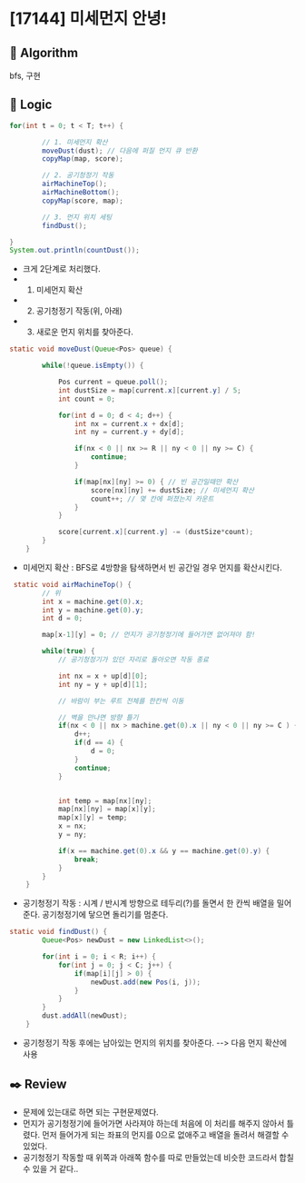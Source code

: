 # [17144] 미세먼지 안녕!

## :pushpin: **Algorithm**

bfs, 구현

## :round_pushpin: **Logic**

```java
for(int t = 0; t < T; t++) {

		// 1. 미세먼지 확산
		moveDust(dust); // 다음에 퍼질 먼지 큐 반환
		copyMap(map, score);

		// 2. 공기청정기 작동
		airMachineTop();
		airMachineBottom();
		copyMap(score, map);

		// 3. 먼지 위치 세팅
		findDust();

}
System.out.println(countDust());
```

- 크게 2단계로 처리했다.
- 1. 미세먼지 확산
- 2. 공기청정기 작동(위, 아래)
- 3. 새로운 먼지 위치를 찾아준다.

```java
static void moveDust(Queue<Pos> queue) {

        while(!queue.isEmpty()) {

            Pos current = queue.poll();
            int dustSize = map[current.x][current.y] / 5;
            int count = 0;

            for(int d = 0; d < 4; d++) {
                int nx = current.x + dx[d];
                int ny = current.y + dy[d];

                if(nx < 0 || nx >= R || ny < 0 || ny >= C) {
                    continue;
                }

                if(map[nx][ny] >= 0) { // 빈 공간일때만 확산
                	score[nx][ny] += dustSize; // 미세먼지 확산
                    count++; // 몇 칸에 퍼졌는지 카운트
                }
            }

            score[current.x][current.y] -= (dustSize*count);
        }
    }
```

- 미세먼지 확산 : BFS로 4방향을 탐색하면서 빈 공간일 경우 먼지를 확산시킨다.

```java
 static void airMachineTop() {
        // 위
        int x = machine.get(0).x;
        int y = machine.get(0).y;
        int d = 0;

        map[x-1][y] = 0; // 먼지가 공기청정기에 들어가면 없어져야 함!

        while(true) {
            // 공기청정기가 있던 자리로 돌아오면 작동 종료

            int nx = x + up[d][0];
            int ny = y + up[d][1];

            // 바람이 부는 루트 전체를 한칸씩 이동

            // 벽을 만나면 방향 틀기
            if(nx < 0 || nx > machine.get(0).x || ny < 0 || ny >= C ) {
                d++;
                if(d == 4) {
                    d = 0;
                }
                continue;
            }


            int temp = map[nx][ny];
            map[nx][ny] = map[x][y];
            map[x][y] = temp;
            x = nx;
            y = ny;

            if(x == machine.get(0).x && y == machine.get(0).y) {
                break;
            }
        }
    }
```

- 공기청정기 작동 : 시계 / 반시계 방향으로 테두리(?)를 돌면서 한 칸씩 배열을 밀어준다. 공기청정기에 닿으면 돌리기를 멈춘다.

```java
static void findDust() {
    	Queue<Pos> newDust = new LinkedList<>();

    	for(int i = 0; i < R; i++) {
    		for(int j = 0; j < C; j++) {
    			if(map[i][j] > 0) {
    				newDust.add(new Pos(i, j));
    			}
    		}
    	}
    	dust.addAll(newDust);
    }
```

- 공기청정기 작동 후에는 남아있는 먼지의 위치를 찾아준다. --> 다음 먼지 확산에 사용

## :black_nib: **Review**

- 문제에 있는대로 하면 되는 구현문제였다.
- 먼지가 공기청정기에 들어가면 사라져야 하는데 처음에 이 처리를 해주지 않아서 틀렸다. 먼저 들어가게 되는 좌표의 먼지를 0으로 없애주고 배열을 돌려서 해결할 수 있었다.
- 공기청정기 작동할 때 위쪽과 아래쪽 함수를 따로 만들었는데 비슷한 코드라서 합칠 수 있을 거 같다..
